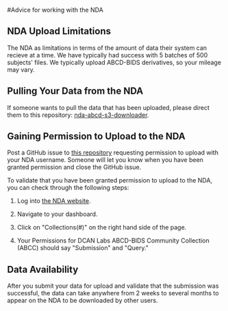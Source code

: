 #Advice for working with the NDA

## NDA Upload Limitations

The NDA as limitations in terms of the amount of data their system can recieve at a time. We have typically had success with 5 batches of 500 subjects' files. We typically upload ABCD-BIDS derivatives, so your mileage may vary.

## Pulling Your Data from the NDA

If someone wants to pull the data that has been uploaded, please direct them to this repository: [nda-abcd-s3-downloader](https://github.com/DCAN-Labs/nda-abcd-s3-downloader).

## Gaining Permission to Upload to the NDA

Post a GitHub issue to [this repository](https://github.com/DCAN-Labs/nda-bids-upload/) requesting permission to upload with your NDA username. Someone will let you know when you have been granted permission and close the GitHub issue.

To validate that you have been granted permission to upload to the NDA, you can check through the following steps:

1. Log into [the NDA website](nda.nih.gov).

2. Navigate to your dashboard.

3. Click on "Collections(#)" on the right hand side of the page.

4. Your Permissions for DCAN Labs ABCD-BIDS Community Collection (ABCC) should say "Submission" and "Query."

## Data Availability

After you submit your data for upload and validate that the submission was successful, the data can take anywhere from 2 weeks to several months to appear on the NDA to be downloaded by other users.